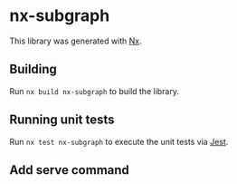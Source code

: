 # nx-subgraph

This library was generated with [Nx](https://nx.dev).

## Building

Run `nx build nx-subgraph` to build the library.

## Running unit tests

Run `nx test nx-subgraph` to execute the unit tests via [Jest](https://jestjs.io).

## Add serve command
